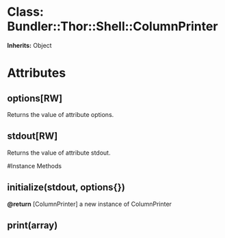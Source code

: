 # Class: Bundler::Thor::Shell::ColumnPrinter
**Inherits:** Object
    



# Attributes
## options[RW] [](#attribute-i-options)
Returns the value of attribute options.

## stdout[RW] [](#attribute-i-stdout)
Returns the value of attribute stdout.


#Instance Methods
## initialize(stdout, options{}) [](#method-i-initialize)

**@return** [ColumnPrinter] a new instance of ColumnPrinter

## print(array) [](#method-i-print)

